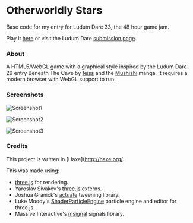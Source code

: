 # Otherworldly Stars

Base code for my entry for Ludum Dare 33, the 48 hour game jam.

Play it [here](TODO) or visit the Ludum Dare [submission page](TODO).

### About ###

A HTML5/WebGL game with a graphical style inspired by the Ludum Dare 29 entry Beneath The Cave by [feiss](http://ludumdare.com/compo/author/feiss/) and the [Mushishi](https://en.wikipedia.org/wiki/Mushishi) manga. It requires a modern browser with WebGL support to run.

### Screenshots ###

![Screenshot1](https://github.com/Tw1ddle/ludum-dare-33/blob/master/screenshots/screenshot1.png?raw=true "Screenshot 1")

![Screenshot2](https://github.com/Tw1ddle/ludum-dare-33/blob/master/screenshots/screenshot2.png?raw=true "Screenshot 2")

![Screenshot3](https://github.com/Tw1ddle/ludum-dare-33/blob/master/screenshots/screenshot3.png?raw=true "Screenshot 3")
	
### Credits

This project is written in [Haxe](http://haxe.org/.

This was made using:
* [three.js](https://github.com/mrdoob/three.js) for rendering.
* Yaroslav Sivakov's [three.js](http://lib.haxe.org/u/yar3333/) externs.
* Joshua Granick's [actuate](http://lib.haxe.org/p/actuate) tweening library.
* Luke Moody's [ShaderParticleEngine](https://github.com/squarefeet/ShaderParticleEngine) particle engine and editor for three.js.
* Massive Interactive's [msignal](http://lib.haxe.org/p/msignal/) signals library.